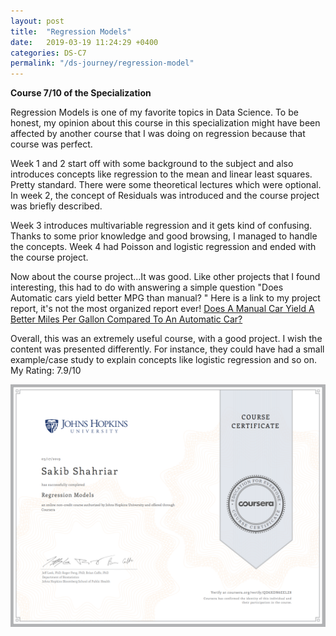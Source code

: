```yaml
---
layout: post
title:  "Regression Models"
date:   2019-03-19 11:24:29 +0400
categories: DS-C7
permalink: "/ds-journey/regression-model"
---
```


**Course 7/10 of the Specialization**

Regression Models is one of my favorite topics in Data Science. To be honest, my opinion about this course in this specialization might have been affected by another course that I was doing on regression because that course was perfect. 

Week 1 and 2 start off with some background to the subject and also introduces concepts like regression to the mean and linear least squares. Pretty standard. There were some theoretical lectures which were optional. In week 2, the concept of Residuals was introduced and the course project was briefly described. 

Week 3 introduces multivariable regression and it gets kind of confusing. Thanks to some prior knowledge and good browsing, I managed to handle the concepts. Week 4 had Poisson and logistic regression and ended with the course project.

Now about the course project...It was good. Like other projects that I found interesting, this had to do with answering a simple question "Does Automatic cars yield better MPG than manual? " Here is a link to my project report, it's not the most organized report ever! [Does A Manual Car Yield A Better Miles Per Gallon Compared To An Automatic Car?](https://s3.amazonaws.com/coursera-uploads/peer-review/ddfcec2931e1429eaabf7d44dbb67353/Analysis.html)

Overall, this was an extremely useful course, with a good project. I wish the content was presented differently. For instance, they could have had a small example/case study to explain concepts like logistic regression and so on.
My Rating: 7.9/10

![Course 7 certificate](/images/7.png)